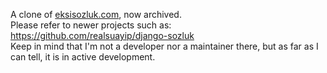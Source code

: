 A clone of [eksisozluk.com](https://eksisozluk.com), now archived.   
Please refer to newer projects such as: https://github.com/realsuayip/django-sozluk  
Keep in mind that I'm not a developer nor a maintainer there, but as far as I can tell, it is in active development.
